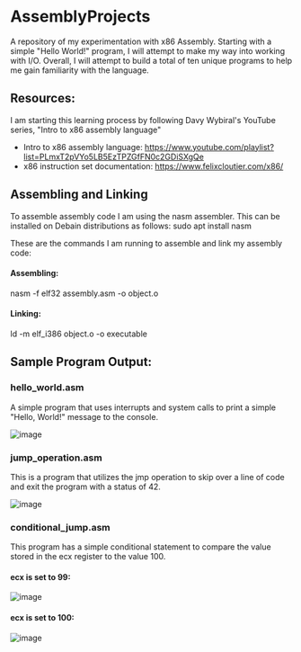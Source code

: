 # AssemblyProjects
A repository of my experimentation with x86 Assembly. Starting with a simple "Hello World!" program, I will attempt to make my way into working with I/O. Overall, I will attempt to build a total of ten unique programs to help me gain familiarity with the language.

## Resources:

I am starting this learning process by following Davy Wybiral's YouTube series, "Intro to x86 assembly language"

- Intro to x86 assembly language: https://www.youtube.com/playlist?list=PLmxT2pVYo5LB5EzTPZGfFN0c2GDiSXgQe
- x86 instruction set documentation: https://www.felixcloutier.com/x86/

## Assembling and Linking

To assemble assembly code I am using the nasm assembler. This can be installed on Debain distributions as follows:
sudo apt install nasm

These are the commands I am running to assemble and link my assembly code:

#### Assembling:
nasm -f elf32 assembly.asm -o object.o

#### Linking:
ld -m elf_i386 object.o -o executable

## Sample Program Output:

### hello_world.asm

A simple program that uses interrupts and system calls to print a simple "Hello, World!" message to the console.

![image](https://github.com/Zenny00/AssemblyProjects/assets/99524099/ee72f9a2-ffda-4ed2-8e01-62e417ad0c86)

### jump_operation.asm

This is a program that utilizes the jmp operation to skip over a line of code and exit the program with a status of 42.

![image](https://github.com/Zenny00/AssemblyProjects/assets/99524099/dffab1eb-81e3-4adc-805e-d1bd44ba557c)

### conditional_jump.asm

This program has a simple conditional statement to compare the value stored in the ecx register to the value 100.

#### ecx is set to 99:
![image](https://github.com/Zenny00/AssemblyProjects/assets/99524099/89885db8-a3ac-4a27-a7ce-c462b8cb9578)

#### ecx is set to 100:
![image](https://github.com/Zenny00/AssemblyProjects/assets/99524099/83234994-e3cc-4d3c-b775-e550719fa77f)
